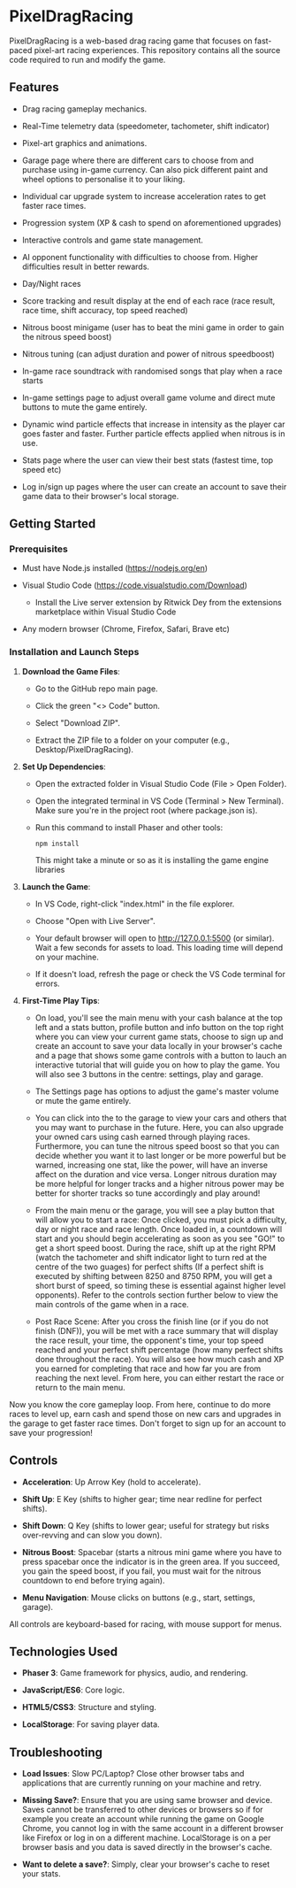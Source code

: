 # PixelDragRacing

PixelDragRacing is a web-based drag racing game that focuses on fast-paced pixel-art racing experiences. This repository contains all the source code required to run and modify the game.​

## Features

-  Drag racing gameplay mechanics.​  

-  Real-Time telemetry data (speedometer, tachometer, shift indicator)

-  Pixel-art graphics and animations.   

-  Garage page where there are different cars to choose from and purchase using in-game currency. Can also pick different paint and wheel options to personalise it to your liking. 

-  Individual car upgrade system to increase acceleration rates to get faster race times.

-  Progression system (XP & cash to spend on aforementioned upgrades)

-   Interactive controls and game state management.

-   AI opponent functionality with difficulties to choose from. Higher difficulties result in better rewards.

-  Day/Night races

-   Score tracking and result display at the end of each race (race result, race time, shift accuracy, top speed reached)

- Nitrous boost minigame (user has to beat the mini game in order to gain the nitrous speed boost)

- Nitrous tuning (can adjust duration and power of nitrous speedboost)

- In-game race soundtrack with randomised songs that play when a race starts

- In-game settings page to adjust overall game volume and direct mute buttons to mute the game entirely.

- Dynamic wind particle effects that increase in intensity as the player car goes faster and faster. Further particle effects applied when nitrous is in use. 

- Stats page where the user can view their best stats (fastest time, top speed etc)

- Log in/sign up pages where the user can create an account to save their game data to their browser's local storage. 
    

## Getting Started

### Prerequisites
- Must have Node.js installed (https://nodejs.org/en)

- Visual Studio Code (https://code.visualstudio.com/Download)

	- Install the Live server extension by Ritwick Dey from the extensions marketplace   	within Visual Studio Code
	
- Any modern browser (Chrome, Firefox, Safari, Brave etc)


### Installation and Launch Steps

1.  **Download the Game Files**:
    -   Go to the GitHub repo main page.
    
    -   Click the green "<> Code" button.
    
    -   Select "Download ZIP".
    
    -   Extract the ZIP file to a folder on your computer (e.g., Desktop/PixelDragRacing).
    
    
2.  **Set Up Dependencies**:
    -   Open the extracted folder in Visual Studio Code (File > Open Folder).
    
    -   Open the integrated terminal in VS Code (Terminal > New Terminal). Make sure you're in the project root (where  package.json is).
    
    -   Run this command to install Phaser and other tools:
        
        ```
        npm install
        ```
        
        This might take a minute or so as it is installing the game engine libraries
       
3.  **Launch the Game**:
    -   In VS Code, right-click "index.html" in the file explorer.
    
    -   Choose "Open with Live Server".
    
    -   Your default browser will open to  http://127.0.0.1:5500  (or similar). Wait a few seconds for assets to load. This loading time will depend on your machine. 
    
    -   If it doesn't load, refresh the page or check the VS Code terminal for errors.
    
4.  **First-Time Play Tips**:
    -   On load, you'll see the main menu with your cash balance at the top left and a stats button, profile button and info button on the top right where you can view your current game stats, choose to sign up and create an account to save your data locally in your browser's cache and a page that shows some game controls with a button to lauch an interactive tutorial that will guide you on how to play the game. You will also see 3 buttons in the centre: settings, play and garage. 
    
    - The Settings page has options to adjust the game's master volume or mute the game entirely.
    
    -   You can click into the to the garage to view your cars and others that you may want to purchase in the future. Here, you can also upgrade your owned cars using cash earned through playing races. Furthermore, you can tune the nitrous speed boost so that you can decide whether you want it to last longer or be more powerful but be warned, increasing one stat, like the power, will have an inverse affect on the duration and vice versa. Longer nitrous duration may be more helpful for longer tracks and a higher nitrous power may be better for shorter tracks so tune accordingly and play around!
    
    -   From the main menu or the garage, you will see a play button that will allow you to start a race: Once clicked, you must pick a difficulty, day or night race and race length. Once loaded in, a countdown will start and you should begin accelerating as soon as you see "GO!" to get a short speed boost. During the race, shift up at the right RPM (watch the tachometer and shift indicator light to turn red at the centre of the two guages) for perfect shifts (If a perfect shift is executed by shifting between 8250 and 8750 RPM, you will get a short burst of speed, so timing these is essential against higher level opponents). Refer to the controls section further below to view the main controls of the game when in a race.
    
    - Post Race Scene: After you cross the finish line (or if you do not finish (DNF)), you will be met with a race summary that will display the race result, your time, the opponent's time, your top speed reached and your perfect shift percentage (how many perfect shifts done throughout the race). You will also see how much cash and XP you earned for completing that race and how far you are from reaching the next level. From here, you can either restart the race or return to the main menu.

Now you know the core gameplay loop. From here, continue to do more races to level up, earn cash and spend those on new cars and upgrades in the garage to get faster race times. Don't forget to sign up for an account to save your progression!

## Controls

-   **Acceleration**: Up Arrow Key (hold to accelerate).

-   **Shift Up**: E Key (shifts to higher gear; time near redline for perfect shifts).

-   **Shift Down**: Q Key (shifts to lower gear; useful for strategy but risks over-revving and can slow you down).

-   **Nitrous Boost**: Spacebar (starts a nitrous mini game where you have to press spacebar once the indicator is in the green area. If you succeed, you gain the speed boost, if you fail, you must wait for the nitrous countdown to end before trying again).

-   **Menu Navigation**: Mouse clicks on buttons (e.g., start, settings, garage).

All controls are keyboard-based for racing, with mouse support for menus.

## Technologies Used

-   **Phaser 3**: Game framework for physics, audio, and rendering.

-   **JavaScript/ES6**: Core logic.

-   **HTML5/CSS3**: Structure and styling.

-   **LocalStorage**: For saving player data.

## Troubleshooting

-   **Load Issues**: Slow PC/Laptop? Close other browser tabs and applications that are currently running on your machine and retry. 

-   **Missing Save?**: Ensure that you are using same browser and device. Saves cannot be transferred to other devices or browsers so if for example you create an account while running the game on Google Chrome, you cannot log in with the same account in a different browser like Firefox or log in on a different machine. LocalStorage is on a per browser basis and you data is saved directly in the browser's cache. 
- **Want to delete a save?**: Simply, clear your browser's cache to reset your stats. 
